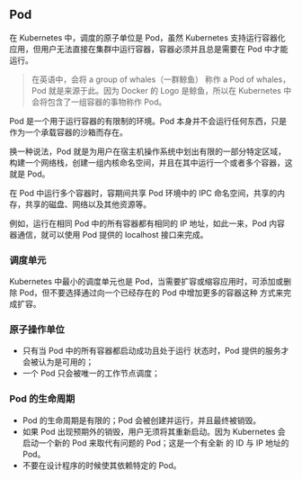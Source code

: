 ## Pod

在 Kubernetes 中，调度的原子单位是 Pod，虽然 Kubernetes 支持运行容器化应用，但用户无法直接在集群中运行容器，容器必须并且总是需要在 Pod 中才能运行。

> 在英语中，会将 a group of whales（一群鲸鱼） 称作 a Pod of whales，Pod 就是来源于此。因为 Docker 的 Logo 是鲸鱼，所以在 Kubernetes 中会将包含了一组容器的事物称作 Pod。

Pod 是一个用于运行容器的有限制的环境。Pod 本身并不会运行任何东西，只是 作为一个承载容器的沙箱而存在。

换一种说法，Pod 就是为用户在宿主机操作系统中划出有限的一部分特定区域，构建一个网络栈，创建一组内核命名空间，并且在其中运行一个或者多个容器，这就是 Pod。

在 Pod 中运行多个容器时，容期间共享 Pod 环境中的 IPC 命名空间，共享的内存，共享的磁盘、网络以及其他资源等。

例如，运行在相同 Pod 中的所有容器都有相同的 IP 地址，如此一来，Pod 内容器通信，就可以使用 Pod 提供的 localhost 接口来完成。

### 调度单元

Kubernetes 中最小的调度单元也是 Pod，当需要扩容或缩容应用时，可添加或删除 Pod，但不要选择通过向一个已经存在的 Pod 中增加更多的容器这种 方式来完成扩容。
### 原子操作单位

+ 只有当 Pod 中的所有容器都启动成功且处于运行 状态时，Pod 提供的服务才会被认为是可用的；
+ 一个 Pod 只会被唯一的工作节点调度；

### Pod 的生命周期

+ Pod 的生命周期是有限的；Pod 会被创建并运行，并且最终被销毁。
+ 如果 Pod 出现预期外的销毁，用户无须将其重新启动。因为 Kubernetes 会启动一个新的 Pod 来取代有问题的 Pod；这是一个有全新 的 ID 与 IP 地址的 Pod。
+ 不要在设计程序的时候使其依赖特定的 Pod。
